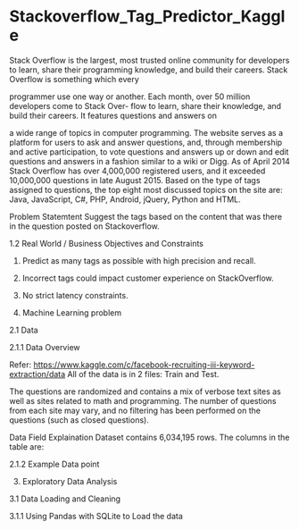 # Stackoverflow_Tag_Predictor_Kaggle



Stack Overflow is the largest, most trusted online community for developers to learn, share
their programming knowledge, and build their careers. Stack Overflow is something which every

programmer use one way or another. Each month, over 50 million developers come to Stack Over-
flow to learn, share their knowledge, and build their careers. It features questions and answers on

a wide range of topics in computer programming. The website serves as a platform for users to
ask and answer questions, and, through membership and active participation, to vote questions
and answers up or down and edit questions and answers in a fashion similar to a wiki or Digg.
As of April 2014 Stack Overflow has over 4,000,000 registered users, and it exceeded 10,000,000
questions in late August 2015. Based on the type of tags assigned to questions, the top eight most
discussed topics on the site are: Java, JavaScript, C#, PHP, Android, jQuery, Python and HTML.


Problem Statemtent
Suggest the tags based on the content that was there in the question posted on Stackoverflow.

1.2 Real World / Business Objectives and Constraints
 
 1. Predict as many tags as possible with high precision and recall.

2. Incorrect tags could impact customer experience on StackOverflow.

3. No strict latency constraints.


2. Machine Learning problem

2.1 Data

2.1.1 Data Overview

Refer: https://www.kaggle.com/c/facebook-recruiting-iii-keyword-extraction/data All of
the data is in 2 files: Train and Test.

The questions are randomized and contains a mix of verbose text sites as well as sites related
to math and programming. The number of questions from each site may vary, and no filtering has
been performed on the questions (such as closed questions).

Data Field Explaination
Dataset contains 6,034,195 rows. The columns in the table are:

2.1.2 Example Data point

3. Exploratory Data Analysis

3.1 Data Loading and Cleaning

3.1.1 Using Pandas with SQLite to Load the data
